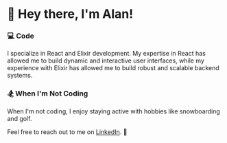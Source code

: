 # 👋 Hey there, I'm Alan!

### 💻 Code
I specialize in React and Elixir development. My expertise in React has allowed me to build dynamic and interactive user interfaces, while my experience with Elixir has allowed me to build robust and scalable backend systems.

### 🏂 When I'm Not Coding
When I'm not coding, I enjoy staying active with hobbies like snowboarding and golf. 

Feel free to reach out to me on [LinkedIn](https://www.linkedin.com/in/alan-mamulski/). 🤝

